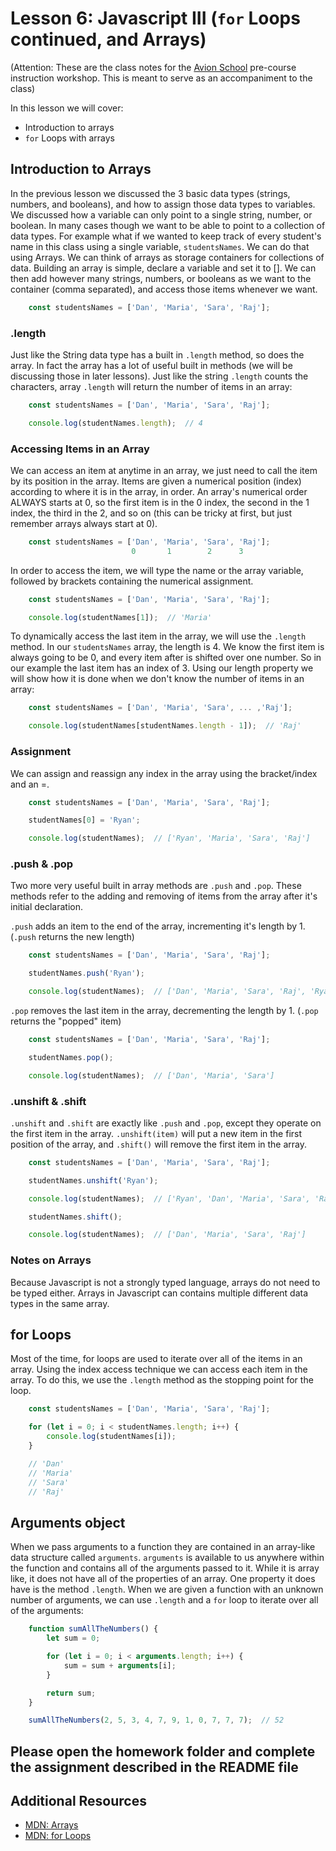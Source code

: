 # Lesson 6: Javascript III (`for` Loops continued, and Arrays)
(Attention: These are the class notes for the [Avion School](http://www.avionschool.com) pre-course instruction workshop. This is meant to serve as an accompaniment to the class)

In this lesson we will cover: 

* Introduction to arrays
* `for` Loops with arrays

## Introduction to Arrays

In the previous lesson we discussed the 3 basic data types (strings, numbers, and booleans), and how to assign those data types to variables. We discussed how a variable can only point to a single string, number, or boolean. In many cases though we want to be able to point to a collection of data types. For example what if we wanted to keep track of every student's name in this class using a single variable, `studentsNames`. We can do that using Arrays. We can think of arrays as storage containers for collections of data. Building an array is simple, declare a variable and set it to []. We can then add however many strings, numbers, or booleans as we want to the container (comma separated), and access those items whenever we want.

```javascript
    const studentsNames = ['Dan', 'Maria', 'Sara', 'Raj'];
```

### .length

Just like the String data type has a built in `.length` method, so does the array. In fact the array has a lot of useful built in methods (we will be discussing those in later lessons). Just like the string `.length` counts the characters, array `.length` will return the number of items in an array:

```javascript
    const studentsNames = ['Dan', 'Maria', 'Sara', 'Raj'];

    console.log(studentNames.length);  // 4
```

### Accessing Items in an Array

We can access an item at anytime in an array, we just need to call the item by its position in the array. Items are given a numerical position (index) according to where it is in the array, in order. An array's numerical order ALWAYS starts at 0, so the first item is in the 0 index, the second in the 1 index, the third in the 2, and so on (this can be tricky at first, but just remember arrays always start at 0). 

```javascript
    const studentsNames = ['Dan', 'Maria', 'Sara', 'Raj'];
                           0       1        2      3
```

In order to access the item, we will type the name or the array variable, followed by brackets containing the numerical assignment.

```javascript
    const studentsNames = ['Dan', 'Maria', 'Sara', 'Raj'];

    console.log(studentNames[1]);  // 'Maria'
```

To dynamically access the last item in the array, we will use the `.length` method. In our `studentsNames` array, the length is 4. We know the first item is always going to be 0, and every item after is shifted over one number. So in our example the last item has an index of 3. Using our length property we will show how it is done when we don't know the number of items in an array:

```javascript
    const studentsNames = ['Dan', 'Maria', 'Sara', ... ,'Raj'];

    console.log(studentNames[studentNames.length - 1]);  // 'Raj'
```

### Assignment

We can assign and reassign any index in the array using the bracket/index and an =. 

```javascript
    const studentsNames = ['Dan', 'Maria', 'Sara', 'Raj'];

    studentNames[0] = 'Ryan';

    console.log(studentNames);  // ['Ryan', 'Maria', 'Sara', 'Raj']
```
### .push & .pop

Two more very useful built in array methods are `.push` and `.pop`. These methods refer to the adding and removing of items from the array after it's initial declaration.

`.push` adds an item to the end of the array, incrementing it's length by 1. (`.push` returns the new length)

```javascript
    const studentsNames = ['Dan', 'Maria', 'Sara', 'Raj'];

    studentNames.push('Ryan');

    console.log(studentNames);  // ['Dan', 'Maria', 'Sara', 'Raj', 'Ryan']
```

`.pop` removes the last item in the array, decrementing the length by 1. (`.pop` returns the "popped" item)

```javascript
    const studentsNames = ['Dan', 'Maria', 'Sara', 'Raj'];

    studentNames.pop();

    console.log(studentNames);  // ['Dan', 'Maria', 'Sara']
```

### .unshift & .shift

`.unshift` and `.shift` are exactly like `.push` and `.pop`, except they operate on the first item in the array. `.unshift(item)` will put a new item in the first position of the array, and `.shift()` will remove the first item in the array.

```javascript
    const studentsNames = ['Dan', 'Maria', 'Sara', 'Raj'];

    studentNames.unshift('Ryan');

    console.log(studentNames);  // ['Ryan', 'Dan', 'Maria', 'Sara', 'Raj']

    studentNames.shift();

    console.log(studentNames);  // ['Dan', 'Maria', 'Sara', 'Raj']
```

### Notes on Arrays

Because Javascript is not a strongly typed language, arrays do not need to be typed either. Arrays in Javascript can contains multiple different data types in the same array. 

## for Loops

Most of the time, for loops are used to iterate over all of the items in an array. Using the index access technique we can access each item in the array. To do this, we use the `.length` method as the stopping point for the loop.

```javascript
    const studentsNames = ['Dan', 'Maria', 'Sara', 'Raj'];

    for (let i = 0; i < studentNames.length; i++) {
        console.log(studentNames[i]);
    }

    // 'Dan'
    // 'Maria'
    // 'Sara'
    // 'Raj'
```

## Arguments object

When we pass arguments to a function they are contained in an array-like data structure called `arguments`. `arguments` is available to us anywhere within the function and contains all of the arguments passed to it. While it is array like, it does not have all of the properties of an array. One property it does have is the method `.length`. When we are given a function with an unknown number of arguments, we can use `.length` and a `for` loop to iterate over all of the arguments:

```javascript
    function sumAllTheNumbers() {
        let sum = 0;

        for (let i = 0; i < arguments.length; i++) {
            sum = sum + arguments[i];
        }

        return sum;
    }

    sumAllTheNumbers(2, 5, 3, 4, 7, 9, 1, 0, 7, 7, 7);  // 52
```

## Please open the homework folder and complete the assignment described in the README file

## Additional Resources

* [MDN: Arrays](https://developer.mozilla.org/en-US/docs/Web/JavaScript/Reference/Global_Objects/Array)
* [MDN: for Loops](https://developer.mozilla.org/en-US/docs/Web/JavaScript/Reference/Statements/for)
